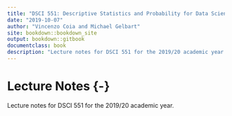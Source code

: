 ```yaml
--- 
title: "DSCI 551: Descriptive Statistics and Probability for Data Science"
date: "2019-10-07"
author: "Vincenzo Coia and Michael Gelbart"
site: bookdown::bookdown_site
output: bookdown::gitbook
documentclass: book
description: "Lecture notes for DSCI 551 for the 2019/20 academic year."
---
```



# Lecture Notes {-}

Lecture notes for DSCI 551 for the 2019/20 academic year.
